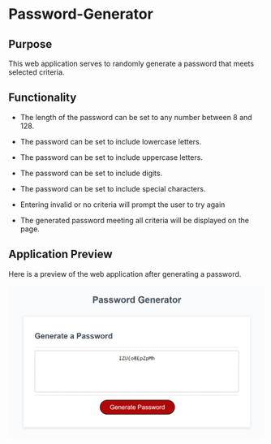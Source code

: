 # Password-Generator

## Purpose

This web application serves to randomly generate a password that meets selected criteria.

## Functionality

* The length of the password can be set to any number between 8 and 128.

* The password can be set to include lowercase letters.

* The password can be set to include uppercase letters.

* The password can be set to include digits.

* The password can be set to include special characters. 

* Entering invalid or no criteria will prompt the user to try again

* The generated password meeting all criteria will be displayed on the page.

## Application Preview

Here is a preview of the web application after generating a password.

![application preview](./assets/images/app-preview1.PNG)